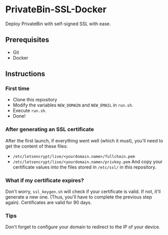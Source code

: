 # PrivateBin-SSL-Docker

Deploy PrivateBin with self-signed SSL with ease.

## Prerequisites
- Git
- Docker

## Instructions

### First time
- Clone this repository
- Modify the variables `NEW_DOMAIN` and `NEW_EMAIL` in `run.sh`.
- Execute `run.sh`.
- Done!

### After generating an SSL certificate
After the first launch, if everything went well (which it must), you'll need to get the content of these files:
- `/etc/letsencrypt/live/<yourdomain.name>/fullchain.pem`
- `/etc/letsencrypt/live/<yourdomain.name>/privkey.pem`
And copy your certificate values into the files stored in `/etc/ssl/` in this repository.

### What if my certificate expires?
Don't worry, `ssl_keygen.sh` will check if your certificate is valid. If not, it'll generate a new one. (Thus, you'll have to complete the previous step again).
Certificates are valid for 90 days.

### Tips
Don't forget to configure your domain to redirect to the IP of your device.
